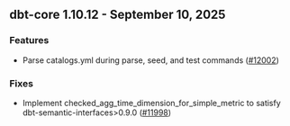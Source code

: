 ## dbt-core 1.10.12 - September 10, 2025

### Features

- Parse catalogs.yml during parse, seed, and test commands ([#12002](https://github.com/dbt-labs/dbt-core/issues/12002))

### Fixes

- Implement checked_agg_time_dimension_for_simple_metric to satisfy dbt-semantic-interfaces>0.9.0 ([#11998](https://github.com/dbt-labs/dbt-core/issues/11998))
